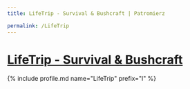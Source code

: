 ```yaml
---
title: LifeTrip - Survival & Bushcraft | Patromierz

permalink: /LifeTrip
---
```


# [LifeTrip - Survival & Bushcraft](https://patronite.pl/LifeTrip)

{% include profile.md name="LifeTrip" prefix="l" %}
